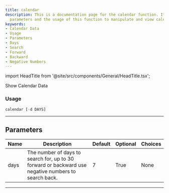 ```yaml
---
title: calendar
description: This is a documentation page for the calendar function. It details the
  parameters and the usage of this function to manipulate and view calendar data.
keywords:
- Calendar Data
- Usage
- Parameters
- Days
- Search
- Forward
- Backward
- Negative Numbers
---
```


import HeadTitle from '@site/src/components/General/HeadTitle.tsx';

<HeadTitle title="forex/oanda/calendar - Reference | OpenBB Terminal Docs" />

Show Calendar Data

### Usage

```python
calendar [-d DAYS]
```

---

## Parameters

| Name | Description | Default | Optional | Choices |
| ---- | ----------- | ------- | -------- | ------- |
| days | The number of days to search for, up to 30 forward or backward use negative numbers to search back. | 7 | True | None |

---
